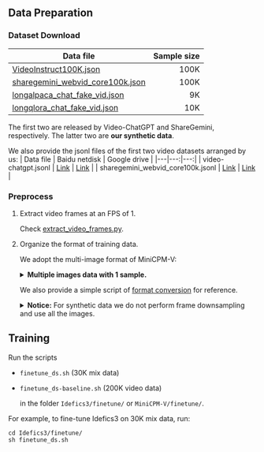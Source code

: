 ## Data Preparation

### Dataset Download
| Data file | Sample size |
|---|---:|
| [VideoInstruct100K.json](https://huggingface.co/datasets/MBZUAI/VideoInstruct-100K/blob/main/VideoInstruct100K.json) | 100K |
| [sharegemini_webvid_core100k.json](https://huggingface.co/datasets/Share14/ShareGemini/blob/main/sharegemini_webvid_core100k.json) | 100K |
| [longalpaca_chat_fake_vid.json](https://huggingface.co/datasets/xjtupanda/T2Vid-Synthetic/blob/main/longalpaca_chat_fake_vid.json) | 9K |
| [longqlora_chat_fake_vid.json](https://huggingface.co/datasets/xjtupanda/T2Vid-Synthetic/blob/main/longqlora_chat_fake_vid.json) | 10K |

The first two are released by Video-ChatGPT and ShareGemini, respectively. The latter two are **our synthetic data**.

We also provide the jsonl files of the first two video datasets arranged by us:
| Data file | Baidu netdisk | Google drive |
|---|---:|---:|
| video-chatgpt.jsonl | [Link](https://pan.baidu.com/s/1pNvNfa7kNzQFHZRZzsk4Lg?pwd=y9bn) | [Link](https://drive.google.com/file/d/1VCaLABDxa-Myri71mJY7bCcEgCKqYdBz/view?usp=share_link) |
| sharegemini_webvid_core100k.jsonl | [Link](https://pan.baidu.com/s/1H4tqPIY8I1oOhbfPXdSqPA?pwd=vp7g) | [Link](https://drive.google.com/file/d/1_fJd1Z-CQZHzh_jGTvxh4rS0Q7bsmQBc/view?usp=share_link) |

### Preprocess

1. Extract video frames at an FPS of 1.

    Check [extract_video_frames.py](https://github.com/xjtupanda/T2Vid/blob/main/utils/preprocess/extract_video_frames.py).

2. Organize the format of training data.

    We adopt the multi-image format of MiniCPM-V:
    <details>
      <summary>
        <b>Multiple images data with 1 sample.</b>
      </summary>

    ```
      [
        {
          "image": {
            "<image_00>": "path/to/image_0.jpg",
            "<image_01>": "path/to/image_1.jpg",
            "<image_02>": "path/to/image_2.jpg",
            "<image_03>": "path/to/image_3.jpg"
          },
          "conversations": [
            {
              "role": "user", 
              "content": "How to create such text-only videos using CapCut?\n<image_00>\n<image_01>\n<image_02>\n<image_03>\n"
            }, 
            {
              "role": "assistant", 
              "content": "To create a text-only video as shown in the images, follow these steps in CapCut..."
            }
          ]
        }
      ]
    ```
    </details>


    We also provide a simple script of [format conversion](https://github.com/xjtupanda/T2Vid/blob/main/utils/preprocess/reformat_json.py) for reference.

    <details>
      <summary>
        <b>Notice:</b> For synthetic data we do not perform frame downsampling and use all the images.
      </summary>


    Considering compute efficiency, we filtered out data samples by pre-computing and limiting the frame numbers & total context length:

    - For MiniCPM-V:  Check [minicpm-filter.py](https://github.com/xjtupanda/T2Vid/blob/main/utils/preprocess/minicpm-filter.py)
    - For Idefics3: Check [idefics-filter.py](https://github.com/xjtupanda/T2Vid/blob/main/utils/preprocess/idefics-filter.py)


    </details>


## Training

Run the scripts

- `finetune_ds.sh` (30K mix data) 
- `finetune_ds-baseline.sh` (200K video data)

  in the folder `Idefics3/finetune/` or  `MiniCPM-V/finetune/`.

For example, to fine-tune Idefics3 on 30K mix data, run:
```Shell
cd Idefics3/finetune/
sh finetune_ds.sh
```
